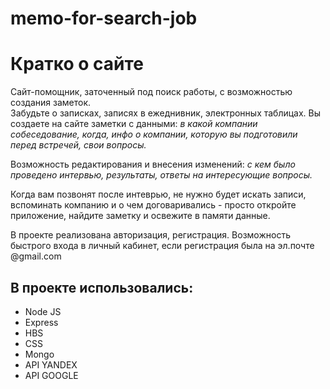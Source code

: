 # memo-for-search-job

# Кратко о сайте
Сайт-помощник, заточенный под поиск работы, с возможностью создания заметок.  
Забудьте о записках, записях в ежеднивник, электронных таблицах. 
Вы создаете на сайте заметки с данными: 
*в какой компании собеседование, 
когда, 
инфо о компании, которую вы подготовили перед встречей, 
свои вопросы.*

Возможность редактирования и внесения изменений: 
*с кем было проведено интервью, 
результаты, 
ответы на интересующие вопросы.*

Когда вам позвонят после интеврью, не нужно будет искать записи, вспоминать компанию и о чем договаривались - просто откройте приложение, найдите заметку и освежите в памяти данные.

В проекте реализована авторизация, регистрация. Возможность быстрого входа в личный кабинет, если регистрация была на эл.почте @gmail.com

## В проекте использовались:
- Node JS
- Express
- HBS
- CSS
- Mongo
- API YANDEX
- API GOOGLE
